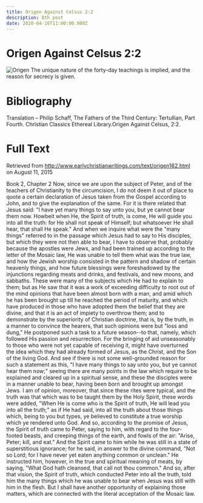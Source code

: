 ```yaml
---
title: Origen Against Celsus 2:2
description: 8th post
date: 2020-04-16T11:00:00.000Z
---
```


# Origen Against Celsus 2:2

![Origen
](../../assets/origen.jpg) The unique nature of the forty-day teachings is implied, and the reason for secrecy is given.


# Bibliography
Translation – Philip Schaff, The Fathers of the Third Century: Tertullian, Part Fourth. Christian Classics Ethereal Library.Origen Against Celsus, 2:2.

# Full Text
Retrieved from http://www.earlychristianwritings.com/text/origen162.html on August 11, 2015

Book 2, Chapter 2
Now, since we are upon the subject of Peter, and of the teachers of Christianity to the circumcision, I do not deem it out of place to quote a certain declaration of Jesus taken from the Gospel according to John, and to give the explanation of the same. For it is there related that Jesus said: "I have yet many things to say unto you, but ye cannot bear them now. Howbeit when He, the Spirit of truth, is come, He will guide you into all the truth: for He shall not speak of Himself; but whatsoever He shall hear, that shall He speak." And when we inquire what were the "many things" referred to in the passage which Jesus had to say to His disciples, but which they were not then able to bear, I have to observe that, probably because the apostles were Jews, and had been trained up according to the letter of the Mosaic law, He was unable to tell them what was the true law, and how the Jewish worship consisted in the pattern and shadow of certain heavenly things, and how future blessings were foreshadowed by the injunctions regarding meats and drinks, and festivals, and new moons, and sabbaths. These were many of the subjects which He had to explain to them; but as He saw that it was a work of exceeding difficulty to root out of the mind opinions that have been almost born with a man, and amid which he has been brought up till he reached the period of maturity, and which have produced in those who have adopted them the belief that they are divine, and that it is an act of impiety to overthrow them; and to demonstrate by the superiority of Christian doctrine, that is, by the truth, in a manner to convince the hearers, that such opinions were but "loss and dung," He postponed such a task to a future season--to that, namely, which followed His passion and resurrection. For the bringing of aid unseasonably to those who were not yet capable of receiving it, might have overturned the idea which they had already formed of Jesus, as the Christ, and the Son of the living God. And see if there is not some well-grounded reason for such a statement as this, "I have many things to say unto you, but ye cannot hear them now;" seeing there are many points in the law which require to be explained and cleared up in a spiritual sense, and these the disciples were in a manner unable to bear, having been born and brought up amongst Jews. I am of opinion, moreover, that since these rites were typical, and the truth was that which was to be taught them by the Holy Spirit, these words were added, "When He is come who is the Spirit of truth, He will lead you into all the truth;" as if He had said, into all the truth about those things which, being to you but types, ye believed to constitute a true worship which ye rendered unto God. And so, according to the promise of Jesus, the Spirit of truth came to Peter, saying to him, with regard to the four-footed beasts, and creeping things of the earth, and fowls of the air: "Arise, Peter; kill, and eat." And the Spirit came to him while he was still in a state of superstitious ignorance; for he said, in answer to the divine command, "Not so Lord; for I have never yet eaten anything common or unclean." He instructed him, however, in the true and spiritual meaning of meats, by saying, "What God hath cleansed, that call not thou common." And so, after that vision, the Spirit of truth, which conducted Peter into all the truth, told him the many things which he was unable to bear when Jesus was still with him in the flesh. But I shall have another opportunity of explaining those matters, which are connected with the literal acceptation of the Mosaic law.
